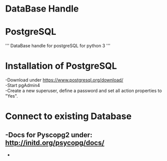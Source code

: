 # DataBase Handle

# PostgreSQL
''' DataBase handle for postgreSQL for python 3
'''
# Installation of PostgreSQL
-Download under https://www.postgresql.org/download/ <br />
-Start pgAdmin4 <br />
-Create a new superuser, define a password and set all action properties to "Yes". <br />

# Connect to existing Database
-Docs for Pyscopg2 under: http://initd.org/psycopg/docs/
-
-
